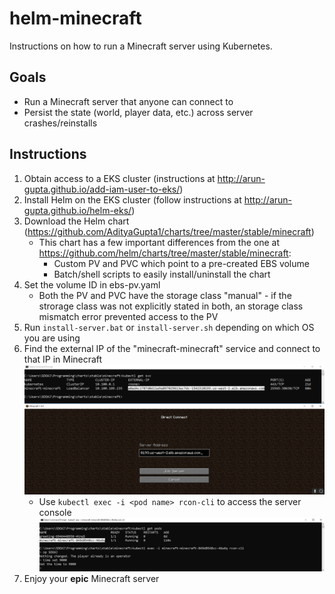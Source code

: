 # helm-minecraft

Instructions on how to run a Minecraft server using Kubernetes.

## Goals

- Run a Minecraft server that anyone can connect to
- Persist the state (world, player data, etc.) across server crashes/reinstalls

## Instructions

1. Obtain access to a EKS cluster (instructions at http://arun-gupta.github.io/add-iam-user-to-eks/)
2. Install Helm on the EKS cluster (follow instructions at http://arun-gupta.github.io/helm-eks/) 	
3. Download the Helm chart (https://github.com/AdityaGupta1/charts/tree/master/stable/minecraft)
    - This chart has a few important differences from the one at https://github.com/helm/charts/tree/master/stable/minecraft:
        - Custom PV and PVC which point to a pre-created EBS volume
        - Batch/shell scripts to easily install/uninstall the chart 
4. Set the volume ID in ebs-pv.yaml
    - Both the PV and PVC have the storage class "manual" - if the strorage class was not explicitly stated in both, an storage class mismatch error prevented access to the PV
5. Run `install-server.bat` or `install-server.sh` depending on which OS you are using
6. Find the external IP of the "minecraft-minecraft" service and connect to that IP in Minecraft
![](server-ip.png)
    - Use `kubectl exec -i <pod name> rcon-cli` to access the server console
![](console.png)
7. Enjoy your **epic** Minecraft server

